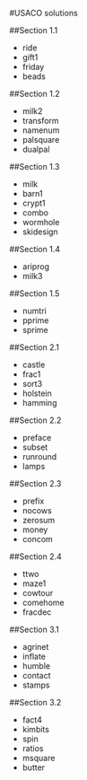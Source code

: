 #USACO solutions

##Section 1.1
* ride
* gift1
* friday
* beads

##Section 1.2
* milk2
* transform
* namenum
* palsquare
* dualpal

##Section 1.3
* milk
* barn1
* crypt1
* combo
* wormhole
* skidesign

##Section 1.4
* ariprog
* milk3


##Section 1.5
* numtri
* pprime
* sprime

##Section 2.1
* castle
* frac1
* sort3
* holstein
* hamming

##Section 2.2
* preface
* subset
* runround
* lamps

##Section 2.3
* prefix
* nocows
* zerosum
* money
* concom

##Section 2.4
* ttwo
* maze1
* cowtour
* comehome
* fracdec

##Section 3.1
* agrinet
* inflate
* humble
* contact
* stamps 

##Section 3.2
* fact4
* kimbits
* spin
* ratios
* msquare
* butter
